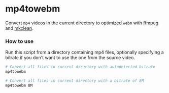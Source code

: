 # mp4towebm

Convert `mp4` videos in the current directory to optimized `webm` with [ffmpeg](https://www.ffmpeg.org/) and [mkclean](https://www.matroska.org/downloads/mkclean.html).

### How to use

Run this script from a directory containing mp4 files, optionally specifying a bitrate if you don't want to use the one from the source video.

```bash
# Convert all files in current directory with autodetected bitrate
mp4towebm

# Convert all files in current directory with a bitrate of 8M
mp4towebm 8M
```
